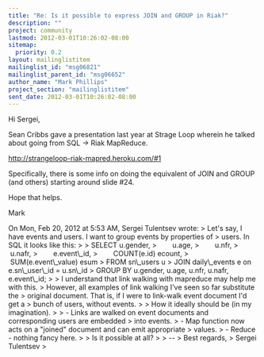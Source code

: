 ```yaml
---
title: "Re: Is it possible to express JOIN and GROUP in Riak?"
description: ""
project: community
lastmod: 2012-03-01T10:26:02-08:00
sitemap:
  priority: 0.2
layout: mailinglistitem
mailinglist_id: "msg06821"
mailinglist_parent_id: "msg06652"
author_name: "Mark Phillips"
project_section: "mailinglistitem"
sent_date: 2012-03-01T10:26:02-08:00
---
```



Hi Sergei,

Sean Cribbs gave a presentation last year at Strage Loop wherein he
talked about going from SQL -&gt; Riak MapReduce.

http://strangeloop-riak-mapred.heroku.com/#1

Specifically, there is some info on doing the equivalent of JOIN and
GROUP (and others) starting around slide #24.

Hope that helps.

Mark

On Mon, Feb 20, 2012 at 5:53 AM, Sergei Tulentsev
 wrote:
&gt; Let's say, I have events and users. I want to group events by properties of
&gt; users. In SQL it looks like this:
&gt;
&gt; SELECT u.gender,
&gt;        u.age,
&gt;        u.nfr,
&gt;        u.nafr,
&gt;        e.event\\_id,
&gt;        COUNT(e.id) ecount,
&gt;        SUM(e.event\\_value) esum
&gt; FROM sn\\_users u
&gt; JOIN daily\\_events e on e.sn\\_user\\_id = u.sn\\_id
&gt; GROUP BY u.gender, u.age, u.nfr, u.nafr, e.event\\_id;
&gt;
&gt; I understand that link walking with mapreduce may help me with this.
&gt; However, all examples of link walking I've seen so far substitute the
&gt; original document. That is, if I were to link-walk event document I'd get a
&gt; bunch of users, without events.
&gt;
&gt; How it ideally should be (in my imagination).
&gt;
&gt; - Links are walked on event documents and corresponding users are embedded
&gt; into events.
&gt; - Map function now acts on a "joined" document and can emit appropriate
&gt; values.
&gt; - Reduce - nothing fancy here.
&gt;
&gt; Is it possible at all?
&gt;
&gt; --
&gt; Best regards,
&gt; Sergei Tulentsev
&gt;
